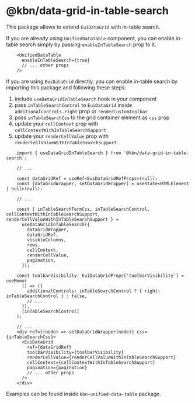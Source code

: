 # @kbn/data-grid-in-table-search

This package allows to extend `EuiDataGrid` with in-table search.

If you are already using `UnifiedDataTable` component, you can enable in-table search simply by passing `enableInTableSearch` prop to it.

```tsx
    <UnifiedDataTable
      enableInTableSearch={true}
      // ... other props
    />
```

If you are using `EuiDataGrid` directly, you can enable in-table search by importing this package and following these steps:

1. include `useDataGridInTableSearch` hook in your component 
2. pass `inTableSearchControl` to `EuiDataGrid` inside `additionalControls.right` prop or `renderCustomToolbar`
3. pass `inTableSearchCss` to the grid container element as `css` prop
4. update your `cellContext` prop with `cellContextWithInTableSearchSupport`
5. update your `renderCellValue` prop with `renderCellValueWithInTableSearchSupport`.

```tsx
    import { useDataGridInTableSearch } from '@kbn/data-grid-in-table-search';
    
    // ...
    
    const dataGridRef = useRef<EuiDataGridRefProps>(null);
    const [dataGridWrapper, setDataGridWrapper] = useState<HTMLElement | null>(null);
    
    // ...

    const { inTableSearchTermCss, inTableSearchControl, cellContextWithInTableSearchSupport, renderCellValueWithInTableSearchSupport } =
      useDataGridInTableSearch({
        dataGridWrapper,
        dataGridRef,
        visibleColumns,
        rows,
        cellContext,
        renderCellValue,
        pagination,
      });
    
    const toolbarVisibility: EuiDataGridProps['toolbarVisibility'] = useMemo(
      () => ({
        additionalControls: inTableSearchControl ? { right: inTableSearchControl } : false,
        // ...
      }),
      [inTableSearchControl]
    );
  
    // ...
    <div ref={(node) => setDataGridWrapper(node)} css={inTableSearchCss}>
      <EuiDataGrid
        ref={dataGridRef}
        toolbarVisibility={toolbarVisibility}
        renderCellValue={renderCellValueWithInTableSearchSupport}
        cellContext={cellContextWithInTableSearchSupport}
        pagination={pagination}
        // ... other props
      />
    </div>
```

Examples can be found inside `kbn-unified-data-table` package.






